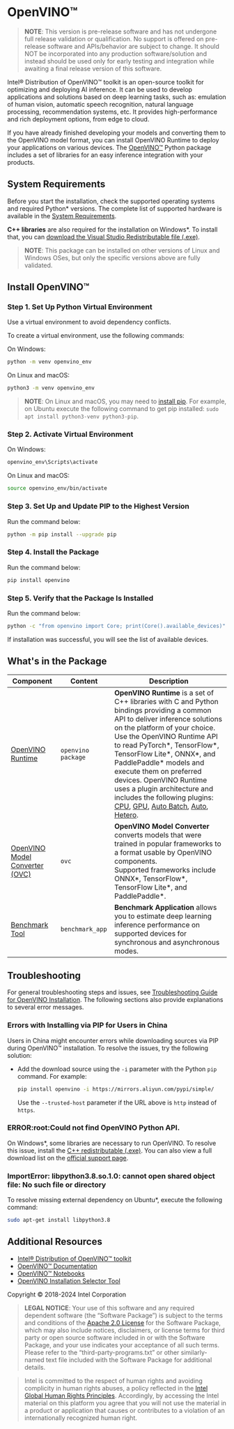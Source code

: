 # OpenVINO™

<!--- The note below is intended for master branch only for pre-release purpose. Remove it for official releases. --->
> **NOTE**: This version is pre-release software and has not undergone full release validation or qualification. No support is offered on pre-release software and APIs/behavior are subject to change. It should NOT be incorporated into any production software/solution and instead should be used only for early testing and integration while awaiting a final release version of this software.

Intel® Distribution of OpenVINO™ toolkit is an open-source toolkit for optimizing and deploying AI inference. It can be used to develop applications and solutions based on deep learning tasks, such as: emulation of human vision, automatic speech recognition, natural language processing, recommendation systems, etc. It provides high-performance and rich deployment options, from edge to cloud.

If you have already finished developing your models and converting them to the OpenVINO model format, you can install OpenVINO Runtime to deploy your applications on various devices. The [OpenVINO™](https://docs.openvino.ai/2023.3/openvino_docs_OV_UG_OV_Runtime_User_Guide.html) Python package includes a set of libraries for an easy inference integration with your products.

## System Requirements

Before you start the installation, check the supported operating systems and required Python* versions. The complete list of supported hardware is available in the [System Requirements](https://www.intel.com/content/www/us/en/developer/tools/openvino-toolkit/system-requirements.html).

**C++ libraries** are also required for the installation on Windows*. To install that, you can [download the Visual Studio Redistributable file (.exe)](https://aka.ms/vs/17/release/vc_redist.x64.exe).

> **NOTE**: This package can be installed on other versions of Linux and Windows OSes, but only the specific versions above are fully validated.

## Install OpenVINO™

### Step 1. Set Up Python Virtual Environment

Use a virtual environment to avoid dependency conflicts.

To create a virtual environment, use the following commands:

On Windows:
```sh
python -m venv openvino_env
```

On Linux and macOS:
```sh
python3 -m venv openvino_env
```

> **NOTE**: On Linux and macOS, you may need to [install pip](https://pip.pypa.io/en/stable/installation/). For example, on Ubuntu execute the following command to get pip installed: `sudo apt install python3-venv python3-pip`.

### Step 2. Activate Virtual Environment

On Windows:
```sh
openvino_env\Scripts\activate
```

On Linux and macOS:
```sh
source openvino_env/bin/activate
```

### Step 3. Set Up and Update PIP to the Highest Version

Run the command below:
```sh
python -m pip install --upgrade pip
```

### Step 4. Install the Package

Run the command below: <br>

   ```sh
   pip install openvino
   ```

### Step 5. Verify that the Package Is Installed

Run the command below:
```sh
python -c "from openvino import Core; print(Core().available_devices)"
```

If installation was successful, you will see the list of available devices.

## What's in the Package

| Component        | Content                                                                  | Description                                                                                                                                                                                                                                                                                                   |
|------------------|---------------------------------------------------------------------------------|---------------------------------------------------------------------------------------------------------------------------------------------------------------------------------------------------------------------------------------------------------------------------------------------------------------|
| [OpenVINO Runtime](https://docs.openvino.ai/2023.3/openvino_docs_OV_UG_OV_Runtime_User_Guide.html) | `openvino package` |**OpenVINO Runtime**  is a set of C++ libraries with C and Python bindings providing a common API to deliver inference solutions on the platform of your choice. Use the OpenVINO Runtime API to read PyTorch\*, TensorFlow\*, TensorFlow Lite\*, ONNX\*, and PaddlePaddle\* models and execute them on preferred devices. OpenVINO Runtime uses a plugin architecture and includes the following plugins: [CPU](https://docs.openvino.ai/2023.3/openvino_docs_OV_UG_supported_plugins_CPU.html), [GPU](https://docs.openvino.ai/2023.3/openvino_docs_OV_UG_supported_plugins_GPU.html), [Auto Batch](https://docs.openvino.ai/2023.3/openvino_docs_OV_UG_Automatic_Batching.html), [Auto](https://docs.openvino.ai/2023.3/openvino_docs_OV_UG_supported_plugins_AUTO.html), [Hetero](https://docs.openvino.ai/2023.3/openvino_docs_OV_UG_Hetero_execution.html).
| [OpenVINO Model Converter (OVC)](https://docs.openvino.ai/2023.3/openvino_docs_model_processing_introduction.html#convert-a-model-in-cli-ovc) | `ovc` |**OpenVINO Model Converter**  converts models that were trained in popular frameworks to a format usable by OpenVINO components. <br>Supported frameworks include ONNX\*, TensorFlow\*, TensorFlow Lite\*, and PaddlePaddle\*.                                    |
| [Benchmark Tool](https://docs.openvino.ai/2023.3/openvino_sample_benchmark_tool.html)| `benchmark_app` | **Benchmark Application** allows you to estimate deep learning inference performance on supported devices for synchronous and asynchronous modes.                                              |

## Troubleshooting

For general troubleshooting steps and issues, see [Troubleshooting Guide for OpenVINO Installation](https://docs.openvino.ai/2023.3/openvino_docs_get_started_guide_troubleshooting.html). The following sections also provide explanations to several error messages.

### Errors with Installing via PIP for Users in China

Users in China might encounter errors while downloading sources via PIP during OpenVINO™ installation. To resolve the issues, try the following solution:

* Add the download source using the ``-i`` parameter with the Python ``pip`` command. For example:

   ``` sh
   pip install openvino -i https://mirrors.aliyun.com/pypi/simple/
   ```
   Use the ``--trusted-host`` parameter if the URL above is ``http`` instead of ``https``.

### ERROR:root:Could not find OpenVINO Python API.

On Windows*, some libraries are necessary to run OpenVINO. To resolve this issue, install the [C++ redistributable (.exe)](https://aka.ms/vs/17/release/vc_redist.x64.exe). You can also view a full download list on the [official support page](https://docs.microsoft.com/en-us/cpp/windows/latest-supported-vc-redist).

### ImportError: libpython3.8.so.1.0: cannot open shared object file: No such file or directory

To resolve missing external dependency on Ubuntu*, execute the following command:
```sh
sudo apt-get install libpython3.8
```

## Additional Resources

- [Intel® Distribution of OpenVINO™ toolkit](https://software.intel.com/en-us/openvino-toolkit)
- [OpenVINO™ Documentation](https://docs.openvino.ai/)
- [OpenVINO™ Notebooks](https://github.com/openvinotoolkit/openvino_notebooks)
- [OpenVINO Installation Selector Tool](https://www.intel.com/content/www/us/en/developer/tools/openvino-toolkit/download.html)

Copyright © 2018-2024 Intel Corporation
> **LEGAL NOTICE**: Your use of this software and any required dependent software (the
“Software Package”) is subject to the terms and conditions of the [Apache 2.0 License](https://www.apache.org/licenses/LICENSE-2.0.html) for the Software Package, which may also include notices, disclaimers, or
license terms for third party or open source software included in or with the Software Package, and your use indicates your acceptance of all such terms. Please refer to the “third-party-programs.txt” or other similarly-named text file included with the Software Package for additional details.

>Intel is committed to the respect of human rights and avoiding complicity in human rights abuses, a policy reflected in the [Intel Global Human Rights Principles](https://www.intel.com/content/www/us/en/policy/policy-human-rights.html). Accordingly, by accessing the Intel material on this platform you agree that you will not use the material in a product or application that causes or contributes to a violation of an internationally recognized human right.
